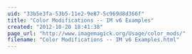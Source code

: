 ```yaml
---
uid: "33b5e3fa-53b5-11e2-9e87-5c969d8d366f"
title: "Color Modifications -- IM v6 Examples"
created: "2012-10-20 18:41:38"
page_url: "http://www.imagemagick.org/Usage/color_mods/"
filename: "Color Modifications -- IM v6 Examples.html"
---
```

